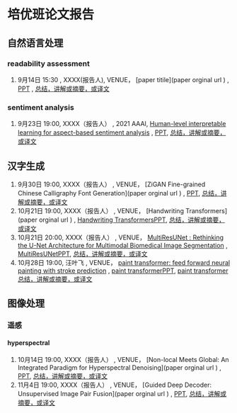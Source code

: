 # 培优班论文报告

## 自然语言处理
### readability assessment
1. 9月14日  15:30 , XXXX(报告人),  VENUE， [paper titile](paper orginal url ) , [PPT]( NLP/xxx.pptx) , [总结，讲解或摘要，或译文]( NLP/xxx.docx)

### sentiment analysis
1. 9月23日 19:00, XXXX（报告人） , 2021 AAAI,  [Human-level interpretable learning for aspect-based sentiment analysis](https://ojs.aaai.org/index.php/AAAI/article/view/17671/17478) , [PPT]( NLP/xxx.pptx), [总结，讲解或摘要，或译文]( NLP/xxx.docx)

## 汉字生成

1. 9月30日 19:00, XXXX（报告人） , VENUE， [ZiGAN Fine-grained Chinese Calligraphy Font Generation](paper orginal url ) , [PPT]( HanGen/xxx.pptx), [总结，讲解或摘要，或译文]( HanGen/xxx.docx)
2. 10月21日 19:00, XXXX（报告人） , VENUE， [Handwriting Transformers](paper orginal url ) , [Handwriting TransformersPPT]( HanGen/xxx.pptx), [总结，讲解或摘要，或译文]( HanGen/xxx.docx)
3. 10月21日 20:00, XXXX（报告人） , VENUE， [MultiResUNet : Rethinking the U-Net Architecture for Multimodal Biomedical Image Segmentation](https://arxiv.org/abs/1902.04049) , [MultiResUNetPPT]( HanGen/xxx.pptx), [总结，讲解或摘要，或译文]( HanGen/xxx.docx)
4. 10月28日 19:00, 汪叶飞 , VENUE， [paint transformer: feed forward neural painting with stroke prediction](https://arxiv.org/abs/2108.03798) , [paint transformerPPT]( HanGen/xxx.pptx), [paint transformer总结，讲解或摘要，或译文]( HanGen/xxx.docx)

## 图像处理

### 遥感

#### hyperspectral

1. 10月14日 19:00, XXXX（报告人） , VENUE， [Non-local Meets Global: An Integrated Paradigm for Hyperspectral Denoising](paper orginal url ) , [PPT]( CV/xxx.pptx), [总结，讲解或摘要，或译文]( CV/xxx.docx)
2. 11月4日 19:00, XXXX（报告人） , VENUE， [Guided Deep Decoder: Unsupervised Image Pair Fusion](paper orginal url ) , [PPT]( CV/xxx.pptx), [总结，讲解或摘要，或译文]( CV/xxx.docx)

